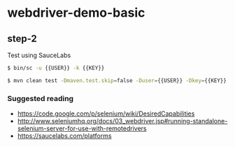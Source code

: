 # webdriver-demo-basic

## step-2
Test using SauceLabs

```sh
$ bin/sc -u {{USER}} -k {{KEY}}

$ mvn clean test -Dmaven.test.skip=false -Duser={{USER}} -Dkey={{KEY}}
```

### Suggested reading
- https://code.google.com/p/selenium/wiki/DesiredCapabilities
- http://www.seleniumhq.org/docs/03_webdriver.jsp#running-standalone-selenium-server-for-use-with-remotedrivers
- https://saucelabs.com/platforms
